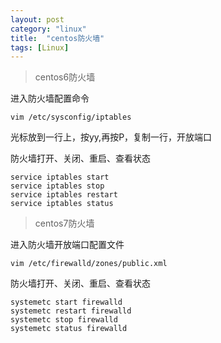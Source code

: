 ```yaml
---
layout: post
category: "linux"
title:  "centos防火墙"
tags: [Linux]
---
```




> centos6防火墙


进入防火墙配置命令  

	vim /etc/sysconfig/iptables

光标放到一行上，按yy,再按P，复制一行，开放端口

<!-- more -->

防火墙打开、关闭、重启、查看状态  

	service iptables start
	service iptables stop
	service iptables restart
	service iptables status



> centos7防火墙

进入防火墙开放端口配置文件  

	vim /etc/firewalld/zones/public.xml

防火墙打开、关闭、重启、查看状态 

	systemetc start firewalld
	systemetc restart firewalld
	systemetc stop firewalld
	systemetc status firewalld